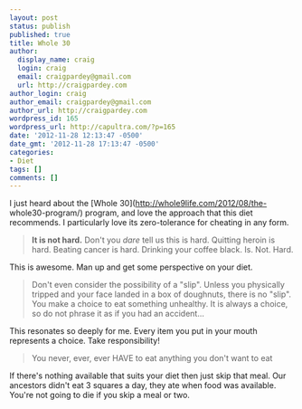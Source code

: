 ```yaml
---
layout: post
status: publish
published: true
title: Whole 30
author:
  display_name: craig
  login: craig
  email: craigpardey@gmail.com
  url: http://craigpardey.com
author_login: craig
author_email: craigpardey@gmail.com
author_url: http://craigpardey.com
wordpress_id: 165
wordpress_url: http://capultra.com/?p=165
date: '2012-11-28 12:13:47 -0500'
date_gmt: '2012-11-28 17:13:47 -0500'
categories:
- Diet
tags: []
comments: []
---
```


I just heard about the [Whole 30](http://whole9life.com/2012/08/the-
whole30-program/) program, and love the approach that this diet recommends. I
particularly love its zero-tolerance for cheating in any form.

> **It is not hard.** Don't you _dare_ tell us this is hard. Quitting heroin
is hard. Beating cancer is hard. Drinking your coffee black. Is. Not. Hard.

This is awesome. Man up and get some perspective on your diet.

> Don't even consider the possibility of a "slip". Unless you physically
tripped and your face landed in a box of doughnuts, there is no "slip". You
make a choice to eat something unhealthy. It is always a choice, so do not
phrase it as if you had an accident...

This resonates so deeply for me. Every item you put in your mouth represents a
choice. Take responsibility!

> You never, ever, ever HAVE to eat anything you don't want to eat

If there's nothing available that suits your diet then just skip that meal.
Our ancestors didn't eat 3 squares a day, they ate when food was available.
You're not going to die if you skip a meal or two.

